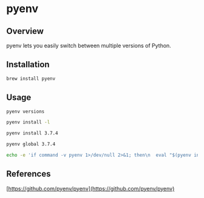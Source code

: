 # pyenv

## Overview

pyenv lets you easily switch between multiple versions of Python.

## Installation

```bash
brew install pyenv
```

## Usage

```bash
pyenv versions

pyenv install -l

pyenv install 3.7.4

pyenv global 3.7.4

echo -e 'if command -v pyenv 1>/dev/null 2>&1; then\n  eval "$(pyenv init -)"\nfi' >> ~/.zshrc
```

## References

[https://github.com/pyenv/pyenv](https://github.com/pyenv/pyenv)
